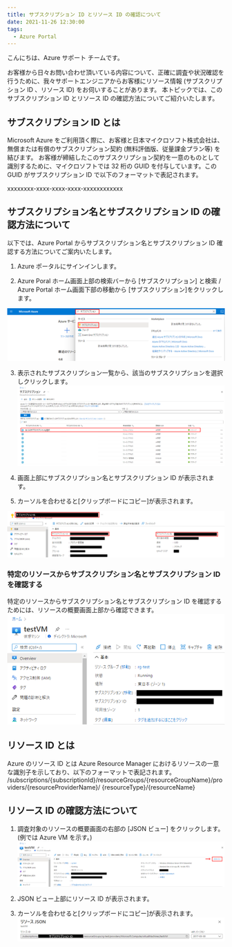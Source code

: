 ```yaml
---
title: サブスクリプション ID とリソース ID の確認について
date: 2021-11-26 12:30:00
tags:
  - Azure Portal
---
```


こんにちは、Azure サポート チームです。

お客様から日々お問い合わせ頂いている内容について、正確に調査や状況確認を行うために、我々サポートエンジニアからお客様にリソース情報 (サブスクリプション ID 、リソース ID) をお伺いすることがあります。
本トピックでは、このサブスクリプション ID とリソース ID の確認方法についてご紹介いたします。

## サブスクリプション ID とは
Microsoft Azure をご利用頂く際に、お客様と日本マイクロソフト株式会社は、無償または有償のサブスクリプション契約 (無料評価版、従量課金プラン等) を結びます。
お客様が締結したこのサブスクリプション契約を一意のものとして識別するために、マイクロソフトでは 32 桁の GUID を付与しています。この GUID がサブスクリプション ID で以下のフォーマットで表記されます。

xxxxxxxx-xxxx-xxxx-xxxx-xxxxxxxxxxxx

## サブスクリプション名とサブスクリプション ID の確認方法について

以下では、Azure Portal からサブスクリプション名とサブスクリプション ID 確認する方法についてご案内いたします。

1. Azure ポータルにサインインします。

2. Azure Poral ホーム画面上部の検索バーから [サブスクリプション] と検索 / Azure Portal ホーム画面下部の移動から [サブスクリプション]をクリックします。

![](Subscription-ID-verification/01.png)

3. 表示されたサブスクリプション一覧から、該当のサブスクリプションを選択しクリックします。
![](Subscription-ID-verification/02.png)

4. 画面上部にサブスクリプション名とサブスクリプション ID が表示されます。

5. カーソルを合わせると[クリップボードにコピー]が表示されます。

![](Subscription-ID-verification/03.png)

### 特定のリソースからサブスクリプション名とサブスクリプション ID を確認する
特定のリソースからサブスクリプション名とサブスクリプション ID を確認するためには、リソースの概要画面上部から確認できます。
![](Subscription-ID-verification/04.png)

## リソース ID とは
Azure のリソース ID とは Azure Resource Manager におけるリソースの一意な識別子を示しており、以下のフォーマットで表記されます。
/subscriptions/{subscriptionId}/resourceGroups/{resourceGroupName}/providers/{resourceProviderName}/ {resourceType}/{resourceName}

## リソース ID の確認方法について

1. 調査対象のリソースの概要画面の右部の [JSON ビュー] をクリックします。 (例では Azure VM を示す。)
![](Subscription-ID-verification/05.png)

2. JSON ビュー上部にリソース ID が表示されます。
3. カーソルを合わせると[クリップボードにコピー]が表示されます。
![](Subscription-ID-verification/06.png)
